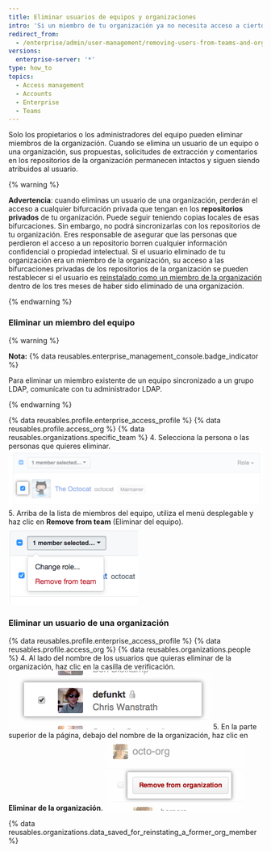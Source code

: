 ```yaml
---
title: Eliminar usuarios de equipos y organizaciones
intro: 'Si un miembro de tu organización ya no necesita acceso a ciertos repositorios, puedes eliminarlo del equipo que permite ese acceso. Si un miembro de tu organización ya no necesita acceso a ningún repositorio que le pertenezca a tu organización, puedes eliminarlo de la organización.'
redirect_from:
  - /enterprise/admin/user-management/removing-users-from-teams-and-organizations
versions:
  enterprise-server: '*'
type: how_to
topics:
  - Access management
  - Accounts
  - Enterprise
  - Teams
---
```


Solo los propietarios o los administradores del equipo pueden eliminar miembros de la organización. Cuando se elimina un usuario de un equipo o una organización, sus propuestas, solicitudes de extracción y comentarios en los repositorios de la organización permanecen intactos y siguen siendo atribuidos al usuario.

{% warning %}

**Advertencia**: cuando eliminas un usuario de una organización, perderán el acceso a cualquier bifurcación privada que tengan en los **repositorios privados** de tu organización. Puede seguir teniendo copias locales de esas bifurcaciones. Sin embargo, no podrá sincronizarlas con los repositorios de tu organización. Eres responsable de asegurar que las personas que perdieron el acceso a un repositorio borren cualquier información confidencial o propiedad intelectual. Si el usuario eliminado de tu organización era un miembro de la organización, su acceso a las bifurcaciones privadas de los repositorios de la organización se pueden restablecer si el usuario es [reinstalado como un miembro de la organización](/articles/reinstating-a-former-member-of-your-organization) dentro de los tres meses de haber sido eliminado de una organización.

{% endwarning %}

### Eliminar un miembro del equipo

{% warning %}

**Nota:** {% data reusables.enterprise_management_console.badge_indicator %}

Para eliminar un miembro existente de un equipo sincronizado a un grupo LDAP, comunícate con tu administrador LDAP.

{% endwarning %}

{% data reusables.profile.enterprise_access_profile %}
{% data reusables.profile.access_org %}
{% data reusables.organizations.specific_team %}
4. Selecciona la persona o las personas que quieres eliminar. ![Casilla junto al miembro de la organización](/assets/images/help/teams/team-member-check-box.png)
5. Arriba de la lista de miembros del equipo, utiliza el menú desplegable y haz clic en **Remove from team** (Eliminar del equipo). ![Menú desplegable con opción para cambiar el rol](/assets/images/help/teams/bulk-edit-drop-down.png)

### Eliminar un usuario de una organización

{% data reusables.profile.enterprise_access_profile %}
{% data reusables.profile.access_org %}
{% data reusables.organizations.people %}
4. Al lado del nombre de los usuarios que quieras eliminar de la organización, haz clic en la casilla de verificación. ![Casilla de verificación Eliminar usuario](/assets/images/help/organizations/Organization-remove-user.png)
5. En la parte superior de la página, debajo del nombre de la organización, haz clic en **Eliminar de la organización**. ![Botón para eliminar de la organización ](/assets/images/help/organizations/Organization-remove-from-organization-button.png)

{% data reusables.organizations.data_saved_for_reinstating_a_former_org_member %}
